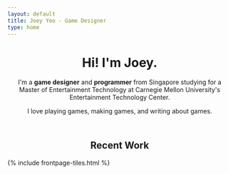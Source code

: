 ```yaml
---
layout: default
title: Joey Yeo - Game Designer
type: home
---
```


<header>
<h1>Hi! I'm Joey.</h1>
<p>I'm a <strong>game designer</strong> and <strong>programmer</strong> from Singapore studying for a Master of Entertainment Technology at Carnegie Mellon University's Entertainment Technology Center.</p>

<p>I love playing games, making games, and writing about games.</p>
</header>

<h2 style="text-align:center">Recent Work</h2>

{% include frontpage-tiles.html %}

